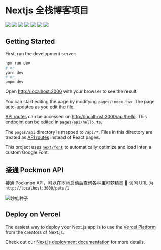 # Nextjs 全栈博客项目

![](https://img.shields.io/badge/next.js-000000?style=flat&logo=nextdotjs&logoColor=white)
![](https://img.shields.io/badge/-javascript-0076ab?style=flat&logo=javascript&logoColor=ffffff)
![](https://img.shields.io/badge/React-B88D4A?style=flat&logo=React&logoColor=ffffff)
![](https://img.shields.io/badge/Vercel-904744?style=flat&logo=Vercel&logoColor=ffffff)
![](https://img.shields.io/badge/Webpack-97BA3D?style=flat&logo=Webpack&logoColor=ffffff)
![](https://img.shields.io/badge/Lodash-orange?style=flat&logo=Lodash&logoColor=ffffff)
![](https://img.shields.io/badge/postgresql-4169e1?style=flat&logo=postgresql&logoColor=white)

## Getting Started

First, run the development server:

```bash
npm run dev
# or
yarn dev
# or
pnpm dev
```

Open [http://localhost:3000](http://localhost:3000) with your browser to see the result.

You can start editing the page by modifying `pages/index.tsx`. The page auto-updates as you edit the file.

[API routes](https://nextjs.org/docs/api-routes/introduction) can be accessed on [http://localhost:3000/api/hello](http://localhost:3000/api/hello). This endpoint can be edited in `pages/api/hello.ts`.

The `pages/api` directory is mapped to `/api/*`. Files in this directory are treated as [API routes](https://nextjs.org/docs/api-routes/introduction) instead of React pages.

This project uses [`next/font`](https://nextjs.org/docs/basic-features/font-optimization) to automatically optimize and load Inter, a custom Google Font.

<!-- ## Learn More

To learn more about Next.js, take a look at the following resources:

- [Next.js Documentation](https://nextjs.org/docs) - learn about Next.js features and API.
- [Learn Next.js](https://nextjs.org/learn) - an interactive Next.js tutorial.

You can check out [the Next.js GitHub repository](https://github.com/vercel/next.js/) - your feedback and contributions are welcome! -->

## 接通 Pockmon API

接通 Pockmon API，可以在本地启动后查询各种宝可梦精灵 🧚
访问 URL 为`http://localhost:3000/pets/1`

![妙蛙种子](/my-app/images/bulbasaur.png)

## Deploy on Vercel

The easiest way to deploy your Next.js app is to use the [Vercel Platform](https://vercel.com/new?utm_medium=default-template&filter=next.js&utm_source=create-next-app&utm_campaign=create-next-app-readme) from the creators of Next.js.

Check out our [Next.js deployment documentation](https://nextjs.org/docs/deployment) for more details.

[def]: /Users/fenn/Desktop/code/nextjs/my-app/public/bulbasaur.png
